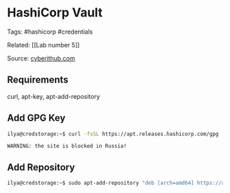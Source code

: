 # HashiCorp Vault

Tags: #hashicorp #credentials

Related: [[Lab number 5]]

Source: [cyberithub.com](https://www.cyberithub.com/how-to-install-hashicorp-vault-on-ubuntu-20-04-lts/)


## Requirements

curl, apt-key, apt-add-repository


## Add GPG Key

```Bash
ilya@credstorage:~$ curl -fsSL https://apt.releases.hashicorp.com/gpg | sudo apt-key add
```

	WARNING: the site is blocked in Russia!

## Add Repository

```Bash
ilya@credstorage:~$ sudo apt-add-repository "deb [arch=amd64] https://apt.releases.hashicorp.com $(lsb_release -cs) main" 
```

```Bash

```

```Bash

```

```Bash

```

```Bash

```

```Bash

```

```Bash

```

```Bash

```

```Bash

```

```Bash

```

```Bash

```
